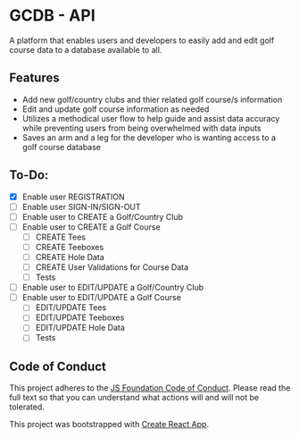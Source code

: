 # GCDB - API
A platform that enables users and developers to easily add and edit golf course data to a database available to all.

## Features
* Add new golf/country clubs and thier related golf course/s information 
* Edit and update golf course information as needed
* Utilizes a methodical user flow to help guide and assist data accuracy while preventing users from being overwhelmed with data inputs
* Saves an arm and a leg for the developer who is wanting access to a golf course database

## To-Do:
- [x] Enable user REGISTRATION
- [ ] Enable user SIGN-IN/SIGN-OUT
- [ ] Enable user to CREATE a Golf/Country Club
- [ ] Enable user to CREATE a Golf Course
  - [ ] CREATE Tees
  - [ ] CREATE Teeboxes
  - [ ] CREATE Hole Data
  - [ ] CREATE User Validations for Course Data
  - [ ] Tests
- [ ] Enable user to EDIT/UPDATE a Golf/Country Club
- [ ] Enable user to EDIT/UPDATE a Golf Course
  - [ ] EDIT/UPDATE Tees
  - [ ] EDIT/UPDATE Teeboxes
  - [ ] EDIT/UPDATE Hole Data
  - [ ] Tests

## Code of Conduct
This project adheres to the [JS Foundation Code of Conduct](https://js.foundation/community/code-of-conduct). Please read the full text so that you can understand what actions will and will not be tolerated.


This project was bootstrapped with [Create React App](https://github.com/facebook/create-react-app).

